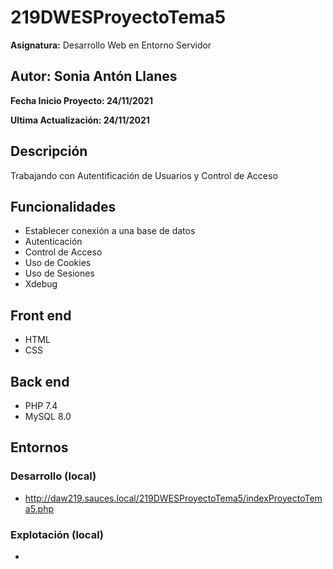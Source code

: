 # 219DWESProyectoTema5

**Asignatura:** Desarrollo Web en Entorno Servidor

## Autor: Sonia Antón Llanes

**Fecha Inicio Proyecto: 24/11/2021**

**Ultima Actualización: 24/11/2021**

## Descripción 
Trabajando con Autentificación de Usuarios y Control de Acceso

## Funcionalidades
- Establecer conexión a una base de datos
- Autenticación
- Control de Acceso
- Uso de Cookies
- Uso de Sesiones
- Xdebug


## Front end
- HTML
- CSS

## Back end
- PHP 7.4
- MySQL 8.0

## Entornos
### Desarrollo (local)
-  http://daw219.sauces.local/219DWESProyectoTema5/indexProyectoTema5.php
### Explotación (local)
-  

